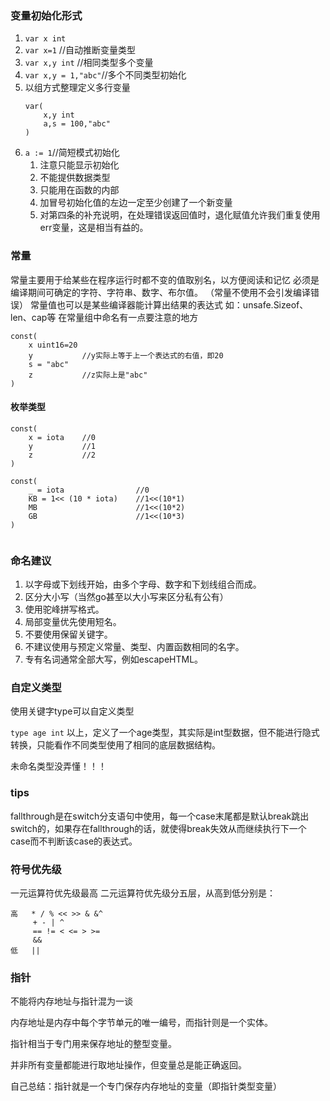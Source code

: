 ### 变量初始化形式
1. `var x int`
2. `var x=1`        //自动推断变量类型
3. `var x,y int`    //相同类型多个变量
4. `var x,y = 1,"abc"`//多个不同类型初始化
5. 以组方式整理定义多行变量
    ```
    var(
        x,y int
        a,s = 100,"abc"    
    )
    ```
6. `a := 1`//简短模式初始化
    1. 注意只能显示初始化
    2. 不能提供数据类型
    3. 只能用在函数的内部
    4. 加冒号初始化值的左边一定至少创建了一个新变量
    5. 对第四条的补充说明，在处理错误返回值时，退化赋值允许我们重复使用err变量，这是相当有益的。

### 常量
常量主要用于给某些在程序运行时都不变的值取别名，以方便阅读和记忆
必须是编译期间可确定的字符、字符串、数字、布尔值。
（常量不使用不会引发编译错误）
常量值也可以是某些编译器能计算出结果的表达式
如：unsafe.Sizeof、len、cap等
在常量组中命名有一点要注意的地方
```
const(
    x uint16=20
    y           //y实际上等于上一个表达式的右值，即20
    s = "abc"
    z           //z实际上是"abc"
)
```
#### 枚举类型
```$go
const(
    x = iota    //0
    y           //1
    z           //2
)

const(
    _ = iota                //0
    KB = 1<< (10 * iota)    //1<<(10*1)
    MB                      //1<<(10*2)
    GB                      //1<<(10*3)
)


```



### 命名建议
1. 以字母或下划线开始，由多个字母、数字和下划线组合而成。
2. 区分大小写（当然go甚至以大小写来区分私有公有）
3. 使用驼峰拼写格式。
4. 局部变量优先使用短名。
5. 不要使用保留关键字。
6. 不建议使用与预定义常量、类型、内置函数相同的名字。
7. 专有名词通常全部大写，例如escapeHTML。

### 自定义类型
使用关键字type可以自定义类型

`type age int`
以上，定义了一个age类型，其实际是int型数据，但不能进行隐式转换，只能看作不同类型使用了相同的底层数据结构。

未命名类型没弄懂！！！

### tips
fallthrough是在switch分支语句中使用，每一个case末尾都是默认break跳出switch的，如果存在fallthrough的话，就使得break失效从而继续执行下一个case而不判断该case的表达式。


### 符号优先级
一元运算符优先级最高
二元运算符优先级分五层，从高到低分别是：
```$xslt
高   * / % << >> & &^
     + - | ^
     == != < <= > >=
     &&
低   ||
```

### 指针
不能将内存地址与指针混为一谈

内存地址是内存中每个字节单元的唯一编号，而指针则是一个实体。

指针相当于专门用来保存地址的整型变量。

并非所有变量都能进行取地址操作，但变量总是能正确返回。

自己总结：指针就是一个专门保存内存地址的变量（即指针类型变量）